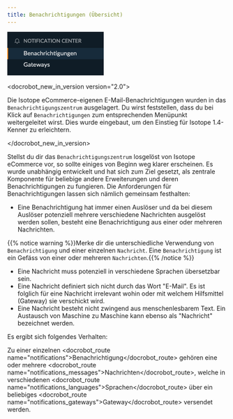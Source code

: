 ```yaml
---
title: Benachrichtigungen (Übersicht)
---
```


![Navigation des Benachrichtigungszentrums](navigation.png)

<docrobot_new_in_version version="2.0"><p>Die Isotope eCommerce-eigenen E-Mail-Benachrichtigungen wurden in das `Benachrichtigungszentrum` ausgelagert. Du wirst feststellen, dass du bei Klick auf `Benachrichtigungen` zum entsprechenden Menüpunkt weitergeleitet wirst. Dies wurde eingebaut, um den Einstieg für Isotope 1.4-Kenner zu erleichtern.</p></docrobot_new_in_version>

Stellst du dir das `Benachrichtigungszentrum` losgelöst von Isotope eCommerce vor, so sollte einiges von Beginn weg klarer erscheinen. Es wurde unabhängig entwickelt und hat sich zum Ziel gesetzt, als zentrale Komponente für beliebige andere Erweiterungen und deren Benachrichtigungen zu fungieren. Die Anforderungen für Benachrichtigungen lassen sich nämlich gemeinsam festhalten:

* Eine Benachrichtigung hat immer einen Auslöser und da bei diesem Auslöser potenziell mehrere verschiedene Nachrichten ausgelöst werden sollen, besteht eine Benachrichtigung aus einer oder mehreren Nachrichten.

{{% notice warning %}}Merke dir die unterschiedliche Verwendung von <code>Benachrichtigung</code> und einer einzelnen <code>Nachricht</code>. Eine <code>Benachrichtigung</code> ist ein Gefäss von einer oder mehreren <code>Nachrichten</code>.{{% /notice %}}

* Eine Nachricht muss potenziell in verschiedene Sprachen übersetzbar sein.
* Eine Nachricht definiert sich nicht durch das Wort "E-Mail". Es ist folglich für eine Nachricht irrelevant wohin oder mit welchem Hilfsmittel (Gateway) sie verschickt wird.
* Eine Nachricht besteht nicht zwingend aus menschenlesbarem Text. Ein Austausch von Maschine zu Maschine kann ebenso als "Nachricht" bezeichnet werden.

Es ergibt sich folgendes Verhalten:

Zu einer einzelnen <docrobot_route name="notifications">Benachrichtigung</docrobot_route> gehören eine oder mehrere <docrobot_route name="notifications_messages">Nachrichten</docrobot_route>, welche in verschiedenen <docrobot_route name="notifications_languages">Sprachen</docrobot_route> über ein beliebiges <docrobot_route name="notifications_gateways">Gateway</docrobot_route> versendet werden.
